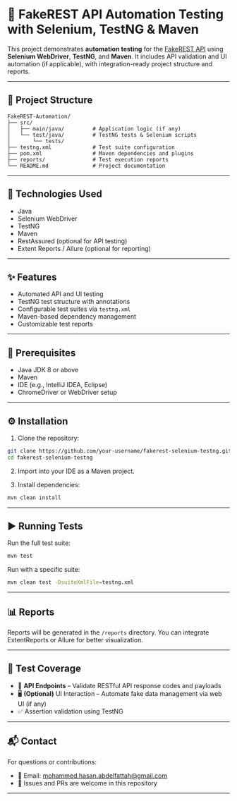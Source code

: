 # 🤖 FakeREST API Automation Testing with Selenium, TestNG & Maven

This project demonstrates **automation testing** for the [FakeREST API](https://fakerestapi.azurewebsites.net/) using **Selenium WebDriver**, **TestNG**, and **Maven**. It includes API validation and UI automation (if applicable), with integration-ready project structure and reports.

---

## 📌 Project Structure

```
FakeREST-Automation/
├── src/
│   ├── main/java/         # Application logic (if any)
│   └── test/java/         # TestNG tests & Selenium scripts
│       └── tests/
├── testng.xml             # Test suite configuration
├── pom.xml                # Maven dependencies and plugins
├── reports/               # Test execution reports
└── README.md              # Project documentation
```

---

## 🧰 Technologies Used

- Java
- Selenium WebDriver
- TestNG
- Maven
- RestAssured (optional for API testing)
- Extent Reports / Allure (optional for reporting)

---

## ✨ Features

- Automated API and UI testing
- TestNG test structure with annotations
- Configurable test suites via `testng.xml`
- Maven-based dependency management
- Customizable test reports

---

## 📝 Prerequisites

- Java JDK 8 or above
- Maven
- IDE (e.g., IntelliJ IDEA, Eclipse)
- ChromeDriver or WebDriver setup

---

## ⚙️ Installation

1. Clone the repository:

```bash
git clone https://github.com/your-username/fakerest-selenium-testng.git
cd fakerest-selenium-testng
```

2. Import into your IDE as a Maven project.

3. Install dependencies:

```bash
mvn clean install
```

---

## ▶️ Running Tests

Run the full test suite:

```bash
mvn test
```

Run with a specific suite:

```bash
mvn clean test -DsuiteXmlFile=testng.xml
```

---

## 📊 Reports

Reports will be generated in the `/reports` directory. You can integrate ExtentReports or Allure for better visualization.

---

## 🧪 Test Coverage

- 🔗 **API Endpoints** – Validate RESTful API response codes and payloads
- 🖥️ **(Optional)** UI Interaction – Automate fake data management via web UI (if any)
- ✅ Assertion validation using TestNG

---

## 📬 Contact

For questions or contributions:

- 📧 Email: mohammed.hasan.abdelfattah@gmail.com
- 🐛 Issues and PRs are welcome in this repository

---



